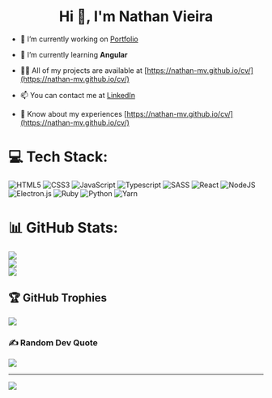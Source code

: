 <h1 align="center">Hi 👋, I'm Nathan Vieira</h1>

- 🔭 I’m currently working on [Portfolio](https://github.com/Nathan-MV/cv)

- 🌱 I’m currently learning **Angular**

- 👨‍💻 All of my projects are available at [https://nathan-mv.github.io/cv/](https://nathan-mv.github.io/cv/)

- 📫 You can contact me at [LinkedIn](https://linkedin.com/in/nathanmvieira) 

- 📄 Know about my experiences [https://nathan-mv.github.io/cv/](https://nathan-mv.github.io/cv/)

# 💻 Tech Stack:
![HTML5](https://img.shields.io/badge/html5-%23E34F26.svg?style=for-the-badge&logo=html5&logoColor=white) ![CSS3](https://img.shields.io/badge/css3-%231572B6.svg?style=for-the-badge&logo=css3&logoColor=white) ![JavaScript](https://img.shields.io/badge/javascript-%23323330.svg?style=for-the-badge&logo=javascript&logoColor=%23F7DF1E) ![Typescript](https://img.shields.io/badge/TypeScript-007ACC?style=for-the-badge&logo=typescript&logoColor=white) ![SASS](https://img.shields.io/badge/SASS-hotpink.svg?style=for-the-badge&logo=SASS&logoColor=white) ![React](https://img.shields.io/badge/react-%2320232a.svg?style=for-the-badge&logo=react&logoColor=%2361DAFB) ![NodeJS](https://img.shields.io/badge/node.js-6DA55F?style=for-the-badge&logo=node.js&logoColor=white) ![Electron.js](https://img.shields.io/badge/Electron-191970?style=for-the-badge&logo=Electron&logoColor=white) ![Ruby](https://img.shields.io/badge/ruby-%23CC342D.svg?style=for-the-badge&logo=ruby&logoColor=white) ![Python](https://img.shields.io/badge/python-3670A0?style=for-the-badge&logo=python&logoColor=ffdd54) ![Yarn](https://img.shields.io/badge/yarn-%232C8EBB.svg?style=for-the-badge&logo=yarn&logoColor=white)
# 📊 GitHub Stats:
![](https://github-readme-stats.vercel.app/api?username=Nathan-MV&theme=dark&hide_border=false&include_all_commits=false&count_private=false)<br/>
![](https://github-readme-streak-stats.herokuapp.com/?user=Nathan-MV&theme=dark&hide_border=false)<br/>
![](https://github-readme-stats.vercel.app/api/top-langs/?username=Nathan-MV&theme=dark&hide_border=false&include_all_commits=false&count_private=false&layout=compact)

## 🏆 GitHub Trophies
![](https://github-profile-trophy.vercel.app/?username=Nathan-MV&theme=radical&no-frame=false&no-bg=true&margin-w=4)

### ✍️ Random Dev Quote
![](https://quotes-github-readme.vercel.app/api?type=horizontal&theme=dark)

---
[![](https://visitcount.itsvg.in/api?id=Nathan-MV&icon=0&color=0)](https://visitcount.itsvg.in)

<!-- Proudly created with GPRM ( https://gprm.itsvg.in ) -->
